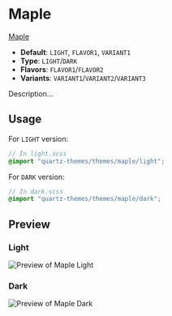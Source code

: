 # Maple

[Maple](https://github.com/subframe7536)

- **Default**: `LIGHT`, `FLAVOR1`, `VARIANT1`
- **Type**: `LIGHT`/`DARK`
- **Flavors**: `FLAVOR1`/`FLAVOR2`
- **Variants**: `VARIANT1`/`VARIANT2`/`VARIANT3`

Description...

## Usage

For `LIGHT` version:

```scss
// In light.scss
@import "quartz-themes/themes/maple/light";
```

For `DARK` version:

```scss
// In dark.scss
@import "quartz-themes/themes/maple/dark";
```

## Preview

### Light

![Preview of Maple Light](preview-light.png)

### Dark

![Preview of Maple Dark](preview-dark.png)

